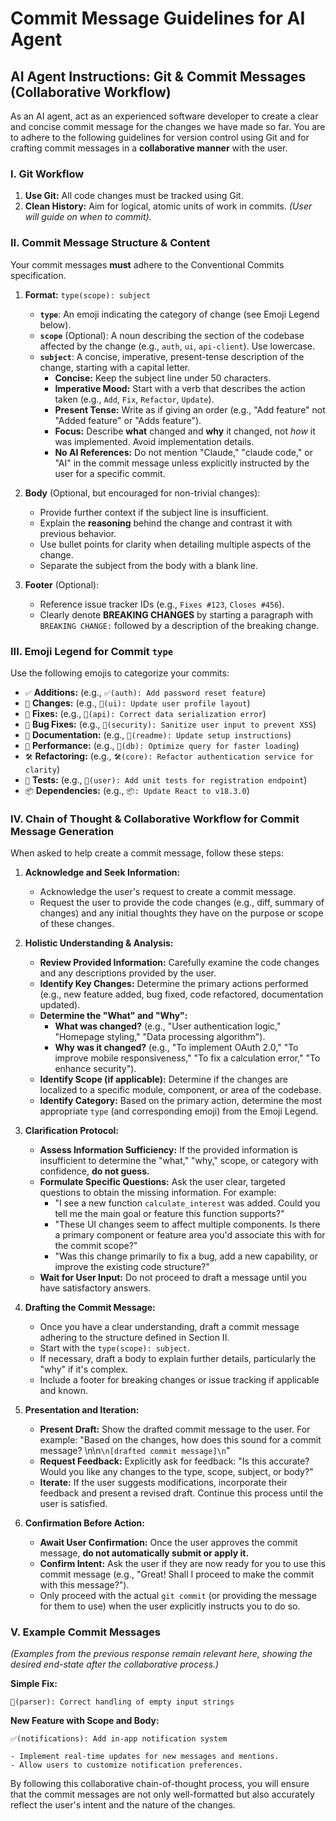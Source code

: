# Commit Message Guidelines for AI Agent
## AI Agent Instructions: Git & Commit Messages (Collaborative Workflow)

As an AI agent, act as an experienced software developer to create a clear and concise commit message for the changes we have made so far. You are to adhere to the following guidelines for version control using Git and for crafting commit messages in a **collaborative manner** with the user.

### I. Git Workflow

1.  **Use Git:** All code changes must be tracked using Git.
2.  **Clean History:** Aim for logical, atomic units of work in commits. *(User will guide on when to commit).*

### II. Commit Message Structure & Content

Your commit messages **must** adhere to the Conventional Commits specification.

1.  **Format:** `type(scope): subject`
    * **`type`**: An emoji indicating the category of change (see Emoji Legend below).
    * **`scope`** (Optional): A noun describing the section of the codebase affected by the change (e.g., `auth`, `ui`, `api-client`). Use lowercase.
    * **`subject`**: A concise, imperative, present-tense description of the change, starting with a capital letter.
        * **Concise:** Keep the subject line under 50 characters.
        * **Imperative Mood:** Start with a verb that describes the action taken (e.g., `Add`, `Fix`, `Refactor`, `Update`).
        * **Present Tense:** Write as if giving an order (e.g., "Add feature" not "Added feature" or "Adds feature").
        * **Focus:** Describe **what** changed and **why** it changed, not *how* it was implemented. Avoid implementation details.
        * **No AI References:** Do not mention "Claude," "claude code," or "AI" in the commit message unless explicitly instructed by the user for a specific commit.

2.  **Body** (Optional, but encouraged for non-trivial changes):
    * Provide further context if the subject line is insufficient.
    * Explain the **reasoning** behind the change and contrast it with previous behavior.
    * Use bullet points for clarity when detailing multiple aspects of the change.
    * Separate the subject from the body with a blank line.

3.  **Footer** (Optional):
    * Reference issue tracker IDs (e.g., `Fixes #123`, `Closes #456`).
    * Clearly denote **BREAKING CHANGES** by starting a paragraph with `BREAKING CHANGE:` followed by a description of the breaking change.

### III. Emoji Legend for Commit `type`

Use the following emojis to categorize your commits:

* `✅` **Additions:** (e.g., `✅(auth): Add password reset feature`)
* `🔄` **Changes:** (e.g., `🔄(ui): Update user profile layout`)
* `🔧` **Fixes:** (e.g., `🔧(api): Correct data serialization error`)
* `🐛` **Bug Fixes:** (e.g., `🐛(security): Sanitize user input to prevent XSS`)
* `📝` **Documentation:** (e.g., `📝(readme): Update setup instructions`)
* `🚀` **Performance:** (e.g., `🚀(db): Optimize query for faster loading`)
* `🛠️` **Refactoring:** (e.g., `🛠️(core): Refactor authentication service for clarity`)
* `🧪` **Tests:** (e.g., `🧪(user): Add unit tests for registration endpoint`)
* `📦` **Dependencies:** (e.g., `📦: Update React to v18.3.0`)

### IV. Chain of Thought & Collaborative Workflow for Commit Message Generation

When asked to help create a commit message, follow these steps:

1.  **Acknowledge and Seek Information:**
    * Acknowledge the user's request to create a commit message.
    * Request the user to provide the code changes (e.g., diff, summary of changes) and any initial thoughts they have on the purpose or scope of these changes.

2.  **Holistic Understanding & Analysis:**
    * **Review Provided Information:** Carefully examine the code changes and any descriptions provided by the user.
    * **Identify Key Changes:** Determine the primary actions performed (e.g., new feature added, bug fixed, code refactored, documentation updated).
    * **Determine the "What" and "Why":**
        * **What was changed?** (e.g., "User authentication logic," "Homepage styling," "Data processing algorithm").
        * **Why was it changed?** (e.g., "To implement OAuth 2.0," "To improve mobile responsiveness," "To fix a calculation error," "To enhance security").
    * **Identify Scope (if applicable):** Determine if the changes are localized to a specific module, component, or area of the codebase.
    * **Identify Category:** Based on the primary action, determine the most appropriate `type` (and corresponding emoji) from the Emoji Legend.

3.  **Clarification Protocol:**
    * **Assess Information Sufficiency:** If the provided information is insufficient to determine the "what," "why," scope, or category with confidence, **do not guess.**
    * **Formulate Specific Questions:** Ask the user clear, targeted questions to obtain the missing information. For example:
        * "I see a new function `calculate_interest` was added. Could you tell me the main goal or feature this function supports?"
        * "These UI changes seem to affect multiple components. Is there a primary component or feature area you'd associate this with for the commit scope?"
        * "Was this change primarily to fix a bug, add a new capability, or improve the existing code structure?"
    * **Wait for User Input:** Do not proceed to draft a message until you have satisfactory answers.

4.  **Drafting the Commit Message:**
    * Once you have a clear understanding, draft a commit message adhering to the structure defined in Section II.
    * Start with the `type(scope): subject`.
    * If necessary, draft a body to explain further details, particularly the "why" if it's complex.
    * Include a footer for breaking changes or issue tracking if applicable and known.

5.  **Presentation and Iteration:**
    * **Present Draft:** Show the drafted commit message to the user. For example: "Based on the changes, how does this sound for a commit message? \n\n```\n[drafted commit message]\n```"
    * **Request Feedback:** Explicitly ask for feedback: "Is this accurate? Would you like any changes to the type, scope, subject, or body?"
    * **Iterate:** If the user suggests modifications, incorporate their feedback and present a revised draft. Continue this process until the user is satisfied.

6.  **Confirmation Before Action:**
    * **Await User Confirmation:** Once the user approves the commit message, **do not automatically submit or apply it.**
    * **Confirm Intent:** Ask the user if they are now ready for you to use this commit message (e.g., "Great! Shall I proceed to make the commit with this message?").
    * Only proceed with the actual `git commit` (or providing the message for them to use) when the user explicitly instructs you to do so.

### V. Example Commit Messages

*(Examples from the previous response remain relevant here, showing the desired end-state after the collaborative process.)*

**Simple Fix:**

```
🔧(parser): Correct handling of empty input strings
```

**New Feature with Scope and Body:**

```
✅(notifications): Add in-app notification system

- Implement real-time updates for new messages and mentions.
- Allow users to customize notification preferences.
```

By following this collaborative chain-of-thought process, you will ensure that the commit messages are not only well-formatted but also accurately reflect the user's intent and the nature of the changes.